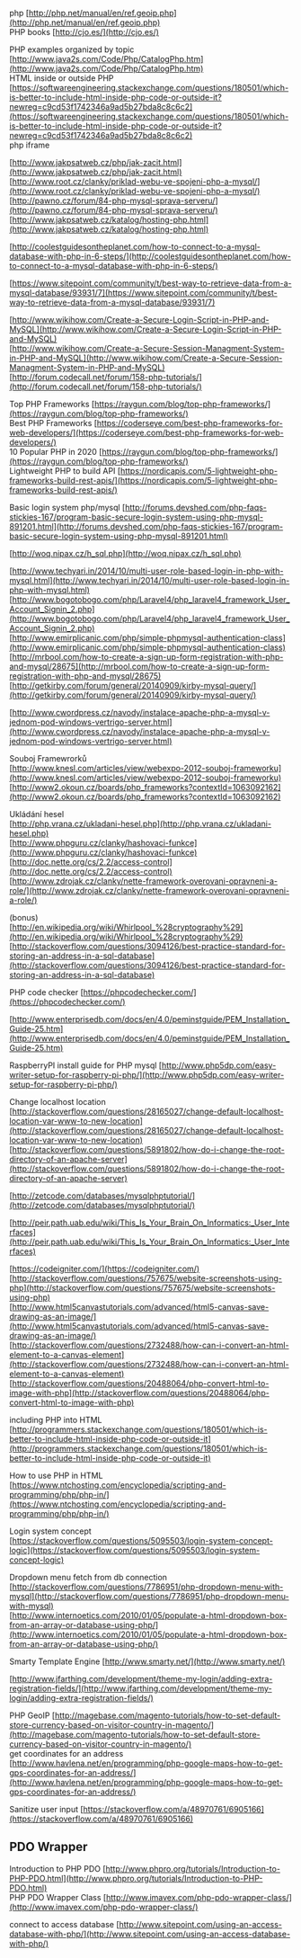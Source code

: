 php [http://php.net/manual/en/ref.geoip.php](http://php.net/manual/en/ref.geoip.php)  
PHP books [http://cjo.es/](http://cjo.es/)  
  
PHP examples organized by topic [http://www.java2s.com/Code/Php/CatalogPhp.htm](http://www.java2s.com/Code/Php/CatalogPhp.htm)  
HTML inside or outside PHP [https://softwareengineering.stackexchange.com/questions/180501/which-is-better-to-include-html-inside-php-code-or-outside-it?newreg=c9cd53f1742346a9ad5b27bda8c8c6c2](https://softwareengineering.stackexchange.com/questions/180501/which-is-better-to-include-html-inside-php-code-or-outside-it?newreg=c9cd53f1742346a9ad5b27bda8c8c6c2)  
php iframe

[http://www.jakpsatweb.cz/php/jak-zacit.html](http://www.jakpsatweb.cz/php/jak-zacit.html)  
[http://www.root.cz/clanky/priklad-webu-ve-spojeni-php-a-mysql/](http://www.root.cz/clanky/priklad-webu-ve-spojeni-php-a-mysql/)  
[http://pawno.cz/forum/84-php-mysql-sprava-serveru/](http://pawno.cz/forum/84-php-mysql-sprava-serveru/)  
[http://www.jakpsatweb.cz/katalog/hosting-php.html](http://www.jakpsatweb.cz/katalog/hosting-php.html)  
  
[http://coolestguidesontheplanet.com/how-to-connect-to-a-mysql-database-with-php-in-6-steps/](http://coolestguidesontheplanet.com/how-to-connect-to-a-mysql-database-with-php-in-6-steps/)  
  
[https://www.sitepoint.com/community/t/best-way-to-retrieve-data-from-a-mysql-database/93931/7](https://www.sitepoint.com/community/t/best-way-to-retrieve-data-from-a-mysql-database/93931/7)  
  
[http://www.wikihow.com/Create-a-Secure-Login-Script-in-PHP-and-MySQL](http://www.wikihow.com/Create-a-Secure-Login-Script-in-PHP-and-MySQL)  
[http://www.wikihow.com/Create-a-Secure-Session-Managment-System-in-PHP-and-MySQL](http://www.wikihow.com/Create-a-Secure-Session-Managment-System-in-PHP-and-MySQL)  
[http://forum.codecall.net/forum/158-php-tutorials/](http://forum.codecall.net/forum/158-php-tutorials/)  
  
Top PHP Frameworks [https://raygun.com/blog/top-php-frameworks/](https://raygun.com/blog/top-php-frameworks/)  
Best PHP Frameworks [https://coderseye.com/best-php-frameworks-for-web-developers/](https://coderseye.com/best-php-frameworks-for-web-developers/)  
10 Popular PHP in 2020 [https://raygun.com/blog/top-php-frameworks/](https://raygun.com/blog/top-php-frameworks/)  
Lightweight PHP to build API [https://nordicapis.com/5-lightweight-php-frameworks-build-rest-apis/](https://nordicapis.com/5-lightweight-php-frameworks-build-rest-apis/)  
  
Basic login system php/mysql [http://forums.devshed.com/php-faqs-stickies-167/program-basic-secure-login-system-using-php-mysql-891201.html](http://forums.devshed.com/php-faqs-stickies-167/program-basic-secure-login-system-using-php-mysql-891201.html)  
  
[http://woq.nipax.cz/h_sql.php](http://woq.nipax.cz/h_sql.php)  
  
[http://www.techyari.in/2014/10/multi-user-role-based-login-in-php-with-mysql.html](http://www.techyari.in/2014/10/multi-user-role-based-login-in-php-with-mysql.html)  
[http://www.bogotobogo.com/php/Laravel4/php_laravel4_framework_User_Account_Signin_2.php](http://www.bogotobogo.com/php/Laravel4/php_laravel4_framework_User_Account_Signin_2.php)  
[http://www.emirplicanic.com/php/simple-phpmysql-authentication-class](http://www.emirplicanic.com/php/simple-phpmysql-authentication-class)  
[http://mrbool.com/how-to-create-a-sign-up-form-registration-with-php-and-mysql/28675](http://mrbool.com/how-to-create-a-sign-up-form-registration-with-php-and-mysql/28675)  
[http://getkirby.com/forum/general/20140909/kirby-mysql-query/](http://getkirby.com/forum/general/20140909/kirby-mysql-query/)  
  
[http://www.cwordpress.cz/navody/instalace-apache-php-a-mysql-v-jednom-pod-windows-vertrigo-server.html](http://www.cwordpress.cz/navody/instalace-apache-php-a-mysql-v-jednom-pod-windows-vertrigo-server.html)  
  
  
Souboj Framewrorků  
[http://www.knesl.com/articles/view/webexpo-2012-souboj-frameworku](http://www.knesl.com/articles/view/webexpo-2012-souboj-frameworku)  
[http://www2.okoun.cz/boards/php_frameworks?contextId=1063092162](http://www2.okoun.cz/boards/php_frameworks?contextId=1063092162)  
  
  
  
Ukládání hesel  
[http://php.vrana.cz/ukladani-hesel.php](http://php.vrana.cz/ukladani-hesel.php)  
[http://www.phpguru.cz/clanky/hashovaci-funkce](http://www.phpguru.cz/clanky/hashovaci-funkce)  
[http://doc.nette.org/cs/2.2/access-control](http://doc.nette.org/cs/2.2/access-control)  
[http://www.zdrojak.cz/clanky/nette-framework-overovani-opravneni-a-role/](http://www.zdrojak.cz/clanky/nette-framework-overovani-opravneni-a-role/)  
  
  
(bonus)  
[http://en.wikipedia.org/wiki/Whirlpool_%28cryptography%29](http://en.wikipedia.org/wiki/Whirlpool_%28cryptography%29)  
[http://stackoverflow.com/questions/3094126/best-practice-standard-for-storing-an-address-in-a-sql-database](http://stackoverflow.com/questions/3094126/best-practice-standard-for-storing-an-address-in-a-sql-database)  
  
PHP code checker [https://phpcodechecker.com/](https://phpcodechecker.com/)  
  
[http://www.enterprisedb.com/docs/en/4.0/peminstguide/PEM_Installation_Guide-25.htm](http://www.enterprisedb.com/docs/en/4.0/peminstguide/PEM_Installation_Guide-25.htm)  
  
RaspberryPI install guide for PHP mysql [http://www.php5dp.com/easy-writer-setup-for-raspberry-pi-php/](http://www.php5dp.com/easy-writer-setup-for-raspberry-pi-php/)  
  
Change localhost location  
[http://stackoverflow.com/questions/28165027/change-default-localhost-location-var-www-to-new-location](http://stackoverflow.com/questions/28165027/change-default-localhost-location-var-www-to-new-location)  
[http://stackoverflow.com/questions/5891802/how-do-i-change-the-root-directory-of-an-apache-server](http://stackoverflow.com/questions/5891802/how-do-i-change-the-root-directory-of-an-apache-server)  
  
  
[http://zetcode.com/databases/mysqlphptutorial/](http://zetcode.com/databases/mysqlphptutorial/)  
  
[http://peir.path.uab.edu/wiki/This_Is_Your_Brain_On_Informatics:_User_Interfaces](http://peir.path.uab.edu/wiki/This_Is_Your_Brain_On_Informatics:_User_Interfaces)  
  
[https://codeigniter.com/](https://codeigniter.com/)
[http://stackoverflow.com/questions/757675/website-screenshots-using-php](http://stackoverflow.com/questions/757675/website-screenshots-using-php)  
[http://www.html5canvastutorials.com/advanced/html5-canvas-save-drawing-as-an-image/](http://www.html5canvastutorials.com/advanced/html5-canvas-save-drawing-as-an-image/)  
[http://stackoverflow.com/questions/2732488/how-can-i-convert-an-html-element-to-a-canvas-element](http://stackoverflow.com/questions/2732488/how-can-i-convert-an-html-element-to-a-canvas-element)  
[http://stackoverflow.com/questions/20488064/php-convert-html-to-image-with-php](http://stackoverflow.com/questions/20488064/php-convert-html-to-image-with-php)  
  
including PHP into HTML [http://programmers.stackexchange.com/questions/180501/which-is-better-to-include-html-inside-php-code-or-outside-it](http://programmers.stackexchange.com/questions/180501/which-is-better-to-include-html-inside-php-code-or-outside-it)  
  
How to use PHP in HTML [https://www.ntchosting.com/encyclopedia/scripting-and-programming/php/php-in/](https://www.ntchosting.com/encyclopedia/scripting-and-programming/php/php-in/)  
  
Login system concept [https://stackoverflow.com/questions/5095503/login-system-concept-logic](https://stackoverflow.com/questions/5095503/login-system-concept-logic)  
  
Dropdown menu fetch from db connection  
[http://stackoverflow.com/questions/7786951/php-dropdown-menu-with-mysql](http://stackoverflow.com/questions/7786951/php-dropdown-menu-with-mysql)  
[http://www.internoetics.com/2010/01/05/populate-a-html-dropdown-box-from-an-array-or-database-using-php/](http://www.internoetics.com/2010/01/05/populate-a-html-dropdown-box-from-an-array-or-database-using-php/)  
  

  
Smarty Template Engine [http://www.smarty.net/](http://www.smarty.net/)  
  
[http://www.jfarthing.com/development/theme-my-login/adding-extra-registration-fields/](http://www.jfarthing.com/development/theme-my-login/adding-extra-registration-fields/)  
  
PHP GeoIP [http://magebase.com/magento-tutorials/how-to-set-default-store-currency-based-on-visitor-country-in-magento/](http://magebase.com/magento-tutorials/how-to-set-default-store-currency-based-on-visitor-country-in-magento/)  
get coordinates for an address [http://www.havlena.net/en/programming/php-google-maps-how-to-get-gps-coordinates-for-an-address/](http://www.havlena.net/en/programming/php-google-maps-how-to-get-gps-coordinates-for-an-address/)  
  
Sanitize user input [https://stackoverflow.com/a/48970761/6905166](https://stackoverflow.com/a/48970761/6905166)


## PDO Wrapper

Introduction to PHP PDO [http://www.phpro.org/tutorials/Introduction-to-PHP-PDO.html](http://www.phpro.org/tutorials/Introduction-to-PHP-PDO.html)  
PHP PDO Wrapper Class [http://www.imavex.com/php-pdo-wrapper-class/](http://www.imavex.com/php-pdo-wrapper-class/)  
  
connect to access database [http://www.sitepoint.com/using-an-access-database-with-php/](http://www.sitepoint.com/using-an-access-database-with-php/)

